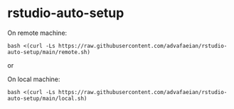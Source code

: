 # rstudio-auto-setup

On remote machine:
```
bash <(curl -Ls https://raw.githubusercontent.com/advafaeian/rstudio-auto-setup/main/remote.sh) 
```
or

On local machine:
```
bash <(curl -Ls https://raw.githubusercontent.com/advafaeian/rstudio-auto-setup/main/local.sh) 
```
